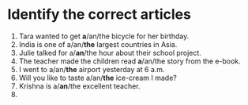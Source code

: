 # Identify the correct articles

1. Tara wanted to get **a**/an/the bicycle for her birthday.
2. India is one of a/an/**the** largest countries in Asia.
3. Julie talked for a/**an**/the hour about their school project.
4. The teacher made the children read **a**/an/the story from the e-book.
5. I went to a/an/**the** airport yesterday at 6 a.m.
6. Will you like to taste a/an/**the** ice-cream I made?
7. Krishna is a/**an**/the excellent teacher.
8. 

